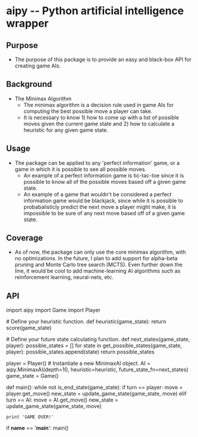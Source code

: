 # aipy -- Python artificial intelligence wrapper

## Purpose
- The purpose of this package is to provide an easy and black-box API for creating game AIs.

## Background
- The Minimax Algorithm
    - The minimax algorithm is a decision rule used in game AIs for computing the best
possible move a player can take.
    - It is necessary to know 1) how to come up with a list of possible moves given
the current game state and 2) how to calculate a heuristic for any given game
state.

## Usage
- The package can be applied to any 'perfect information' game, or a game in
which it is possible to see all possible moves.
    -  An example of a perfect information game is tic-tac-toe since it is
    possible to know all of the possible moves based off a given game state.
    -  An example of a game that wouldn't be considered a perfect information
    game would be blackjack, since while it is possible to probabalisticly 
    predict the next move a player might make, it is impossible to be sure
    of any next move based off of a given game state.

## Coverage
- As of now, the package can only use the core minimax algorithm, with no
optimizations. In the future, I plan to add support for alpha-beta pruning
and Monte Carlo tree search (MCTS). Even further down the line, it would
be cool to add machine-learning AI algorithms such as reinforcement
learning, neural-nets, etc.


## API

import aipy
import Game
import Player

\# Define your heuristic function.
def heuristic(game_state):
    return score(game_state)

\# Define your future state calculating function.
def next_states(game_state, player):
    possible_states = []
    for state in get_possible_states(game_state, player):
        possible_states.append(state)
    return possible_states


player = Player()
\# Instantiate a new MinimaxAI object.
AI = aipy.MinimaxAI(depth=10, heuristic=heuristic, future_state_fn=next_states)
game_state = Game()


def main():
    while not is_end_state(game_state):
        if turn == player:
            move = player.get_move()
            new_state = update_game_state(game_state, move)
        elif turn == AI:
            move = AI.get_move()
            new_state = update_game_state(game_state, move)

    print 'GAME OVER!'

if __name__ == '__main__':
    main()

